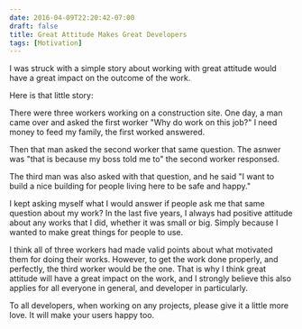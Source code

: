 ```yaml
---
date: 2016-04-09T22:20:42-07:00
draft: false
title: Great Attitude Makes Great Developers
tags: [Motivation]
---
```


I was struck with a simple story about working with great attitude would have a
great impact on the outcome of the work.
<!--more-->

Here is that little story:

>
There were three workers working on a construction site. One day, a man came over and asked the
first worker "Why do work on this job?" I need money to feed my family, the first worked answered.
>
>
Then that man asked the second worker that same question. The asnwer was "that
is because my boss told me to" the second worker responsed.
>
>
The third man was also asked with that question, and he said "I want to build a
nice building for people living here to be safe and happy."
>

I kept asking myself what I would answer if people ask me that same question about
my work? In the last five years, I always had positive attitude about any works that I did, whether it was small
or big. Simply because I wanted to make great things for people to use.

I think all of three workers had made valid points about what motivated them
for doing their works. However, to get the work done properly, and perfectly, the third worker would be the one. That is why I think great attitude will have a great impact on the work, and I strongly believe this also applies for all everyone in general, and developer in particularly. 

To all developers, when working on any projects, please give it a little more
love. It will make your users happy too.
